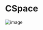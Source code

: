 # CSpace
![image](https://user-images.githubusercontent.com/51925070/227788298-b1a678ef-eb00-4861-9349-5da47e706838.png)
